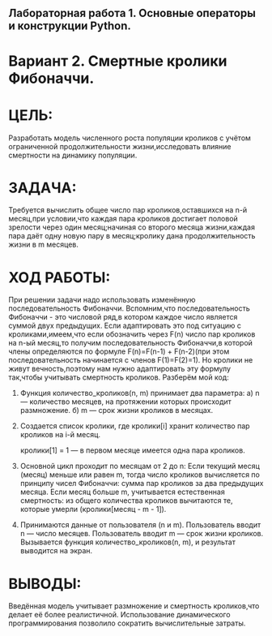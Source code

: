 ## Лабораторная работа 1. Основные операторы и конструкции Python.
# Вариант 2. Смертные кролики Фибоначчи.
# ЦЕЛЬ: 
Разработать модель численного роста популяции кроликов с учётом ограниченной продолжительности жизни,исследовать влияние смертности на динамику популяции.
# ЗАДАЧА: 
Требуется вычислить общее число пар кроликов,оставшихся на n-й месяц,при условии,что каждая пара кроликов достигает половой 
зрелости через один месяц;начиная со второго месяца жизни,каждая пара даёт одну новую пару в месяц;кролику дана продолжительность жизни в m месяцев.
# ХОД РАБОТЫ:
При решении задачи надо использовать изменённую последовательность Фибоначчи. Вспомним,что последовательность Фибоначчи - это числовой ряд,в котором 
каждое число является суммой двух предыдущих. 
Если адаптировать это под ситуацию с кроликами,имеем,что если обозначить через F(n) число пар кроликов на n-ый месяц,то получим последовательность 
Фибоначчи,в которой члены определяются по формуле 
F(n)=F(n-1) + F(n-2)(при этом последовательность начинается с членов F(1)=F(2)=1). Но кролики не живут вечность,поэтому нам нужно адаптировать эту 
формулу так,чтобы учитывать смертность кроликов. 
Разберём мой код:
1. Функция количество_кроликов(n, m) принимает два параметра:
   а) n — количество месяцев, на протяжении которых происходит размножение.
   б) m — срок жизни кроликов в месяцах.

2. Создается список кролики, где кролики[i] хранит количество пар кроликов на i-й месяц.

   кролики[1] = 1 — в первом месяце имеется одна пара кроликов.

3. Основной цикл проходит по месяцам от 2 до n:
   Если текущий месяц (месяц) меньше или равен m, тогда число кроликов вычисляется по принципу чисел Фибоначчи: сумма пар кроликов за два предыдущих месяца.
   Если месяц больше m, учитывается естественная смертность: из общего количества кроликов вычитаются те, которые умерли (кролики[месяц - m - 1]).

4. Принимаются данные от пользователя (n и m).
   Пользователь вводит n — число месяцев.
   Пользователь вводит m — срок жизни кроликов.
   Вызывается функция количество_кроликов(n, m), и результат выводится на экран.
# ВЫВОДЫ: 
Введённая модель учитывает размножение и смертность кроликов,что делает её более реалистичной. Использование динамического программирования позволило 
сократить вычислительные затраты.
